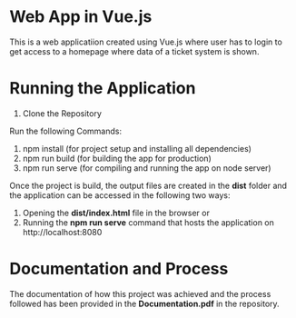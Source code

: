 # Web App in Vue.js

This is a web applicatiion created using Vue.js where user has to login to get access to a homepage where data of
a ticket system is shown.


# Running the Application

1. Clone the Repository

Run the following Commands:

1. npm install (for project setup and installing all dependencies)
2. npm run build (for building the app for production)
3. npm run serve (for compiling and running the app on node server)


Once the project is build, the output files are created in the **dist** folder and the application can be 
accessed in the following two ways:

1. Opening the **dist/index.html** file in the browser or
2. Running the **npm run serve** command that hosts the application on http://localhost:8080

# Documentation and Process

The documentation of how this project was achieved and the process followed has been provided in the **Documentation.pdf** in the repository.

